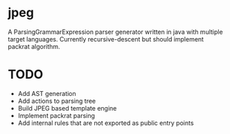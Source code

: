 jpeg
====

A ParsingGrammarExpression parser generator written in java with multiple target languages. Currently recursive-descent but should implement packrat algorithm.

TODO
====

* Add AST generation
* Add actions to parsing tree
* Build JPEG based template engine
* Implement packrat parsing
* Add internal rules that are not exported as public entry points
